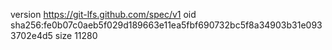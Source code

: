 version https://git-lfs.github.com/spec/v1
oid sha256:fe0b07c0aeb5f029d189663e11ea5fbf690732bc5f8a34903b31e0933702e4d5
size 11280
